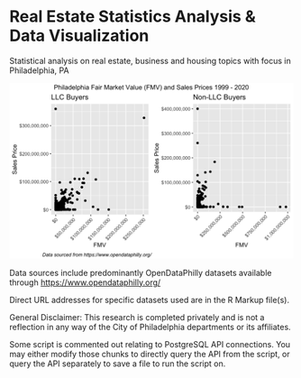 # Real Estate Statistics Analysis & Data Visualization
Statistical analysis on real estate, business and housing topics with focus in Philadelphia, PA

<img src="ggplot FMV sidebyside Sales Price - Non-LLC Buyers-1.png">

Data sources include predominantly OpenDataPhilly datasets available through https://www.opendataphilly.org/

Direct URL addresses for specific datasets used are in the R Markup file(s).

General Disclaimer: This research is completed privately and is not a reflection in any way of the City of Philadelphia departments or its affiliates.

Some script is commented out relating to PostgreSQL API connections. 
You may either modify those chunks to directly query the API from the script, or query the API separately to save a file to run the script on.
